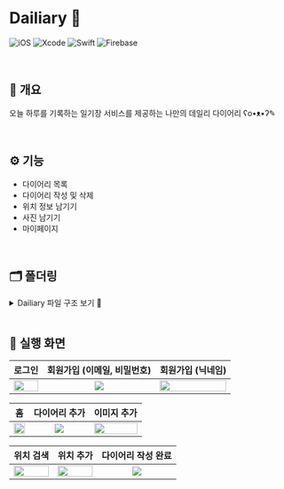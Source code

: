 # Dailiary 🌿
![iOS](https://img.shields.io/badge/iOS-000000?style=for-the-badge&logo=ios&logoColor=white)
![Xcode](https://img.shields.io/badge/Xcode-007ACC?style=for-the-badge&logo=Xcode&logoColor=white)
![Swift](https://img.shields.io/badge/Swift-F54A2A?style=for-the-badge&logo=swift&logoColor=white)
![Firebase](https://img.shields.io/badge/Firebase-FFCA28?style=for-the-badge&logo=Firebase&logoColor=black)

<br>

## 📝 개요
오늘 하루를 기록하는 일기장 서비스를 제공하는 나만의 데일리 다이어리 ʕo•ᴥ•ʔ✎

<br>

## ⚙️ 기능
- 다이어리 목록
- 다이어리 작성 및 삭제
- 위치 정보 남기기
- 사진 남기기
- 마이페이지

<br>

## 🗂️ 폴더링
<details>
<summary> Dailiary 파일 구조 보기 🔎 </summary>
<div markdown="1">       

```
 📦 Dailiary
 ┃
 ┣ 📂 Modifier
 ┃ ┗ 📜 Modifiers.swift 
 ┃ 
 ┣ 📂 Assets.xcassets
 ┃ ┣ 📂 AccentColor.colorset
 ┃ ┃ ┗ 📜 Contents.json
 ┃ ┣ 📂 AppIcon.appiconset
 ┃ ┃ ┗ 📜 Contents.json
 ┃ ┣ 📂 LightGray.colorset
 ┃ ┃ ┗ 📜 Contents.json
 ┃ ┗ 📜 Contents.json
 ┃
 ┣ 📂 Model
 ┃ ┣ 📜 DiaryInfo.swift
 ┃ ┗ 📜 UserInfo.swift
 ┃
 ┣ 📂 View
 ┃ ┣ 📂 Auth
 ┃ ┃ ┣ 📜 LogInView.swift
 ┃ ┃ ┣ 📜 SignUpEmailView.swift
 ┃ ┃ ┣ 📜 SignUpNicknameView.swift
 ┃ ┃ ┣ 📜 SignUpTermSafariView.swift
 ┃ ┃ ┣ 📜 SignUpTermType.swift
 ┃ ┃ ┗ 📜 SignUpTermsView.swift
 ┃ ┃
 ┃ ┣ 📂 Home
 ┃ ┃ ┣ 📜 AddDiaryView.swift
 ┃ ┃ ┣ 📜 DetailDiaryView.swift
 ┃ ┃ ┗ 📜 HomeView.swift
 ┃ ┃
 ┃ ┣ 📂 Map
 ┃ ┃ ┣ 📜 MapView.swift
 ┃ ┃ ┗ 📜 SearchAddressView.swift
 ┃ ┃
 ┃ ┗ 📂 Mypage
 ┃ ┃ ┗ 📜 MypageView.swift
 ┃ ┃
 ┣ 📂 ViewModel
 ┃ ┣ 📜 AuthViewModel.swift
 ┃ ┣ 📜 DiaryViewModel.swift
 ┃ ┗ 📜 LocationManager.swift
 ┃ ┃
 ┣ 📂 Preview Content
 ┃ ┗ 📂 Preview Assets.xcassets
 ┃   ┗ 📜 Contents.json
 ┃ 
 ┣ 📜 ContentView.swift
 ┣ 📜 DailiaryApp.swift
 ┗ 📜 GoogleService-Info.plist
```

</div>
</details>

<br>

## 📱 실행 화면
|로그인|회원가입 (이메일, 비밀번호)|회원가입 (닉네임)
|:-:|:-:|:-:|
|<img src="https://github.com/rirupark/Dailiary/assets/82339184/007a3645-e401-4d0d-a2c0-f43a163bb12a" width="100%">|<img src="https://github.com/rirupark/Dailiary/assets/82339184/3825c11e-ed7b-43a0-b97c-2ca99c6872a3">|<img src="https://github.com/rirupark/Dailiary/assets/82339184/ef8b6409-3436-47fc-b3c6-6f3a6b6ebbdd" width="100%">|

|홈|다이어리 추가|이미지 추가|
|:-:|:-:|:-:|
|<img src="https://github.com/rirupark/Dailiary/assets/82339184/4984eda1-b86d-4ee9-801d-ce8a92245a0a" width="100%">|<img src="https://github.com/rirupark/Dailiary/assets/82339184/9b27af34-ee31-462d-807c-b74641cb46ab">|<img src="https://github.com/rirupark/Dailiary/assets/82339184/a856ba7d-394f-40fb-8242-dff1de305e3e" width="100%">|

|위치 검색|위치 추가|다이어리 작성 완료|
|:-:|:-:|:-:|
|<img src="https://github.com/rirupark/Dailiary/assets/82339184/c6ab81fe-f7d2-4f1b-98ae-7a73e34c52d0" width="100%">|<img src="https://github.com/rirupark/Dailiary/assets/82339184/cbb36a4f-fc1c-4311-beff-3dcd4cad9b81" width="100%">|<img src="https://github.com/rirupark/Dailiary/assets/82339184/fb6bbbad-3349-4299-b44f-85405af7dec0">|
